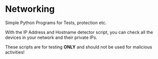# Networking
Simple Python Programs for Tests, protection etc.

With the IP Address and Hostname detector script, you can check all the devices in your network and their private IPs.

These scripts are for testing **ONLY** and should not be used for malicious activities!
